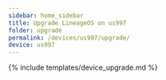 ```yaml
---
sidebar: home_sidebar
title: Upgrade LineageOS on us997
folder: upgrade
permalink: /devices/us997/upgrade/
device: us997
---
```

{% include templates/device_upgrade.md %}
